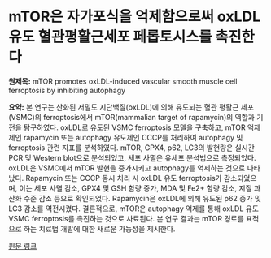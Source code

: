 # mTOR은 자가포식을 억제함으로써 oxLDL 유도 혈관평활근세포 페롭토시스를 촉진한다

**원제목:** mTOR promotes oxLDL-induced vascular smooth muscle cell ferroptosis by inhibiting autophagy

**요약:** 본 연구는 산화된 저밀도 지단백질(oxLDL)에 의해 유도되는 혈관 평활근 세포(VSMC)의 ferroptosis에서 mTOR(mammalian target of rapamycin)의 역할과 기전을 탐구하였다. oxLDL로 유도된 VSMC ferroptosis 모델을 구축하고, mTOR 억제제인 rapamycin 또는 autophagy 유도제인 CCCP를 처리하여 autophagy 및 ferroptosis 관련 지표를 분석하였다.  mTOR, GPX4, p62, LC3의 발현량은 실시간 PCR 및 Western blot으로 분석되었고, 세포 사멸은 유세포 분석법으로 측정되었다.  oxLDL은 VSMC에서 mTOR 발현을 증가시키고 autophagy를 억제하는 것으로 나타났다. Rapamycin 또는 CCCP 동시 처리 시 oxLDL 유도 ferroptosis가 감소되었으며, 이는 세포 사멸 감소, GPX4 및 GSH 함량 증가, MDA 및 Fe2+ 함량 감소, 지질 과산화 수준 감소 등으로 확인되었다.  Rapamycin은 oxLDL에 의해 유도된 p62 증가 및 LC3 감소를 역전시켰다.  결론적으로, mTOR은 autophagy 억제를 통해 oxLDL 유도 VSMC ferroptosis를 촉진하는 것으로 사료된다.  본 연구 결과는 mTOR 경로를 표적으로 하는 치료법 개발에 대한 새로운 가능성을 제시한다.

[원문 링크](https://pubmed.ncbi.nlm.nih.gov/40670132/)
